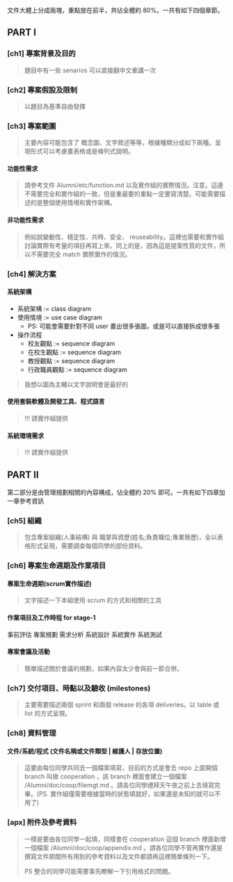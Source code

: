 文件大體上分成兩塊，重點放在前半，共佔全體約 80%。一共有如下四個章節。

## PART I

### [ch1] 專案背景及目的

> 題目中有一些 senarios 可以直接翻中文重講一次

### [ch2] 專案假設及限制

> 以題目為基準自由發揮

### [ch3] 專案範圍

> 主要內容可能包含了 概念圖、文字敘述等等，根據種類分成如下兩種。呈現形式可以考慮畫表格或是條列式說明。

#### 功能性需求

> 請參考文件 Alumni/etc/function.md 以及實作組的實際情況。注意，這邊不需要完全和實作組的一致，但是重最要的重點一定要寫清楚。可能需要描述的是整個使用情境和實作架構。

#### 非功能性需求

> 例如說變動性、穩定性、共時、安全、 reuseability。這裡也需要和實作組討論實際有考量的項目再寫上來。同上的是，因為這是提案性質的文件，所以不需要完全 match 實際實作的情況。

### [ch4] 解決方案

#### 系統架構

  * 系統架構 := class diagram
  * 使用情境 := use case diagram
    - PS: 可能會需要針對不同 user 畫出很多張圖，或是可以直接拆成很多張
  * 操作流程
    - 校友觀點 := sequence diagram
    - 在校生觀點 := sequence diagram
    - 教授觀點 := sequence diagram
    - 行政職員觀點 := sequence diagram

> 我想以圖為主輔以文字說明會是最好的

#### 使用套裝軟體及開發工具、程式語言

> !!! 請實作組提供

#### 系統環境需求

> !!! 請實作組提供

## PART II

第二部分是由管理規劃相關的內容構成，佔全體約 20% 即可。一共有如下四章加一章參考資訊

### [ch5] 組織 

> 包含專案組織(人事結構) 與 職掌與資歷(姓名;負責職位;專業簡歷)，全以表格形式呈現，需要調查每個同學的部份資料。

### [ch6] 專案生命週期及作業項目

#### 專案生命週期(scrum實作描述)

> 文字描述一下本組使用 scrum 的方式和相關的工具

#### 作業項目及工作時程 for stage-1 

事前評估
專案規劃
需求分析
系統設計
系統實作
系統測試

#### 專案會議及活動

> 簡單描述關於會議的規劃，如果內容太少會與前一節合併。

### [ch7] 交付項目、時點以及驗收 (milestones)

> 主要需要描述兩個 sprint 和兩個 release 的各項 deliveries。以 table 或 list 的方式呈現。

### [ch8] 資料管理

#### 文件/系統/程式 (文件名稱或文件類型 | 維護人 | 存放位置)

> 這要由每位同學共同去一個檔案填寫，目前的方式是會去 repo 上面開個 branch 叫做 cooperation ，該 branch 裡面會建立一個檔案 /Alumni/doc/coop/filemgt.md 。請各位同學禮拜天午夜之前上去填寫完畢。(PS. 實作組僅需要根據當時的狀態填就好，如果還是未知的就可以不用了)

### [apx] 附件及參考資料

> 一樣是要由各位同學一起填，同樣會在 cooperation 這個 branch 裡面新增一個檔案
/Alumni/doc/coop/appendix.md 。請各位同學不管再實作還是撰寫文件期間所有用到的參考資料以及文件都請再這裡簡單條列一下。
> 
> PS 整合的同學可能需要事先瞭解一下引用格式的問題。